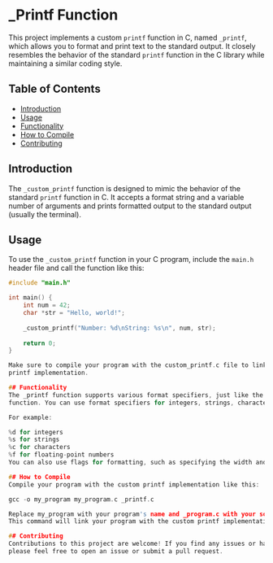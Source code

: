 # _Printf Function

This project implements a custom `printf` function in C, named `_printf`,
which allows you to format and print text to the standard output.
It closely resembles the behavior of the standard `printf` function in the
C library while maintaining a similar coding style.

## Table of Contents
- [Introduction](#introduction)
- [Usage](#usage)
- [Functionality](#functionality)
- [How to Compile](#how-to-compile)
- [Contributing](#contributing)


## Introduction

The `_custom_printf` function is designed to mimic the behavior of the standard `printf`
function in C. It accepts a format string and a variable number of arguments and prints
formatted output to the standard output (usually the terminal).

## Usage

To use the `_custom_printf` function in your C program, include the `main.h` header file
and call the function like this:

```c
#include "main.h"

int main() {
    int num = 42;
    char *str = "Hello, world!";
    
    _custom_printf("Number: %d\nString: %s\n", num, str);
    
    return 0;
}

Make sure to compile your program with the custom_printf.c file to link to the custom
printf implementation.

## Functionality
The _printf function supports various format specifiers, just like the standard printf
function. You can use format specifiers for integers, strings, characters, and more.

For example:

%d for integers
%s for strings
%c for characters
%f for floating-point numbers
You can also use flags for formatting, such as specifying the width and precision of the output.

## How to Compile
Compile your program with the custom printf implementation like this:

gcc -o my_program my_program.c _printf.c

Replace my_program with your program's name and _program.c with your source code file.
This command will link your program with the custom printf implementation.

## Contributing
Contributions to this project are welcome! If you find any issues or have suggestions for improvements,
please feel free to open an issue or submit a pull request.




